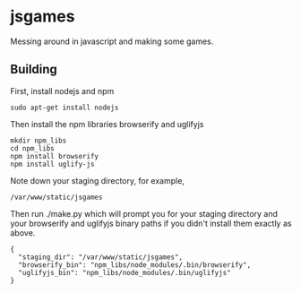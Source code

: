 # jsgames
Messing around in javascript and making some games.

## Building

First, install nodejs and npm
```
sudo apt-get install nodejs
```

Then install the npm libraries browserify and uglifyjs

```
mkdir npm_libs
cd npm_libs
npm install browserify
npm install uglify-js
```

Note down your staging directory, for example,
```
/var/www/static/jsgames
```

Then run ./make.py which will prompt you for your staging directory and your
browserify and uglifyjs binary paths if you didn't install them exactly as above.
```
{
  "staging_dir": "/var/www/static/jsgames",
  "browserify_bin": "npm_libs/node_modules/.bin/browserify",
  "uglifyjs_bin": "npm_libs/node_modules/.bin/uglifyjs"
}
```
